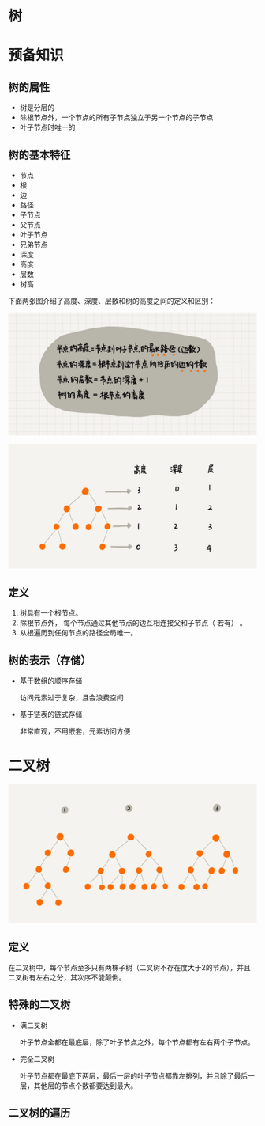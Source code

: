 # 树

# 预备知识

## 树的属性

- 树是分层的
- 除根节点外，一个节点的所有子节点独立于另一个节点的子节点
- 叶子节点时唯一的

## 树的基本特征

- 节点
- 根
- 边
- 路径
- 子节点
- 父节点
- 叶子节点
- 兄弟节点
- 深度
- 高度
- 层数
- 树高

下面两张图介绍了高度、深度、层数和树的高度之间的定义和区别：

![](../../笔记图片/26-数据结构与算法/树.webp)

![](../../笔记图片/26-数据结构与算法/3.webp)

## 定义

1. 树具有一个根节点。
2. 除根节点外， 每个节点通过其他节点的边互相连接父和子节点（ 若有） 。
3. 从根遍历到任何节点的路径全局唯一。

## 树的表示（存储）

- 基于数组的顺序存储
  
    访问元素过于复杂，且会浪费空间
    
- 基于链表的链式存储
  
    非常直观，不用嵌套，元素访问方便
    

# 二叉树

![](../../笔记图片/26-数据结构与算法/二叉树.webp)

## 定义

在二叉树中，每个节点至多只有两棵子树（二叉树不存在度大于2的节点），并且二叉树有左右之分，其次序不能颠倒。

## 特殊的二叉树

- 满二叉树
  
    叶子节点全都在最底层，除了叶子节点之外，每个节点都有左右两个子节点。
    
- 完全二叉树
  
    叶子节点都在最底下两层，最后一层的叶子节点都靠左排列，并且除了最后一层，其他层的节点个数都要达到最大。

## 二叉树的遍历

